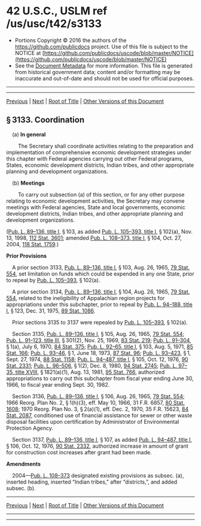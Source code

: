 ---
---

# 42 U.S.C., USLM ref /us/usc/t42/s3133

* Portions Copyright © 2016 the authors of the https://github.com/publicdocs project.
  Use of this file is subject to the NOTICE at [https://github.com/publicdocs/uscode/blob/master/NOTICE](https://github.com/publicdocs/uscode/blob/master/NOTICE)
* See the [Document Metadata](././../../../../..//README.md) for more information.
  This file is generated from historical government data; content and/or formatting may be inaccurate and out-of-date and should not be used for official purposes.

----------
----------

[Previous](./../../../../..//us/usc/t42/ch38/schI/m__us_usc_t42_s3132.md) | [Next](./../../../../..//us/usc/t42/ch38/schII/m__us_usc_t42_ch38_schII.md) | [Root of Title](./../../../../../) | [Other Versions of this Document](https://publicdocs.github.io/go/links?ns=uslm&ref=%2Fus%2Fusc%2Ft42%2Fs3133)

## § 3133. Coordination

    (a) __In general__ 

        The Secretary shall coordinate activities relating to the preparation and implementation of comprehensive economic development strategies under this chapter with Federal agencies carrying out other Federal programs, States, economic development districts, Indian tribes, and other appropriate planning and development organizations.

    (b) __Meetings__ 

        To carry out subsection (a) of this section, or for any other purpose relating to economic development activities, the Secretary may convene meetings with Federal agencies, State and local governments, economic development districts, Indian tribes, and other appropriate planning and development organizations.

([Pub. L. 89–136, title I][/us/pl/89/136/tI], § 103, as added [Pub. L. 105–393, title I][/us/pl/105/393/tI], § 102(a), Nov. 13, 1998, [112 Stat. 3601][/us/stat/112/3601]; amended [Pub. L. 108–373, title I][/us/pl/108/373/tI], § 104, Oct. 27, 2004, [118 Stat. 1759][/us/stat/118/1759].)

 __Prior Provisions__ 

    A prior section 3133, [Pub. L. 89–136, title I][/us/pl/89/136/tI], § 103, Aug. 26, 1965, [79 Stat. 554][/us/stat/79/554], set limitation on funds which could be expended in any one State, prior to repeal by [Pub. L. 105–393][/us/pl/105/393], § 102(a).

    A prior section 3134, [Pub. L. 89–136, title I][/us/pl/89/136/tI], § 104, Aug. 26, 1965, [79 Stat. 554][/us/stat/79/554], related to the ineligibility of Appalachian region projects for appropriations under this subchapter, prior to repeal by [Pub. L. 94–188, title I][/us/pl/94/188/tI], § 123, Dec. 31, 1975, [89 Stat. 1086][/us/stat/89/1086].

    Prior sections 3135 to 3137 were repealed by [Pub. L. 105–393][/us/pl/105/393], § 102(a).

    Section 3135, [Pub. L. 89–136, title I][/us/pl/89/136/tI], § 105, Aug. 26, 1965, [79 Stat. 554][/us/stat/79/554]; [Pub. L. 91–123, title III][/us/pl/91/123/tIII], § 301(2), Nov. 25, 1969, [83 Stat. 219][/us/stat/83/219]; [Pub. L. 91–304][/us/pl/91/304], § 1(a), July 6, 1970, [84 Stat. 375][/us/stat/84/375]; [Pub. L. 92–65, title I][/us/pl/92/65/tI], § 103, Aug. 5, 1971, [85 Stat. 166][/us/stat/85/166]; [Pub. L. 93–46][/us/pl/93/46], § 1, June 18, 1973, [87 Stat. 96][/us/stat/87/96]; [Pub. L. 93–423][/us/pl/93/423], § 1, Sept. 27, 1974, [88 Stat. 1158][/us/stat/88/1158]; [Pub. L. 94–487, title I][/us/pl/94/487/tI], § 105, Oct. 12, 1976, [90 Stat. 2331][/us/stat/90/2331]; [Pub. L. 96–506][/us/pl/96/506], § 1(2), Dec. 8, 1980, [94 Stat. 2745][/us/stat/94/2745]; [Pub. L. 97–35, title XVIII][/us/pl/97/35/tXVIII], § 1821(a)(1), Aug. 13, 1981, [95 Stat. 766][/us/stat/95/766], authorized appropriations to carry out this subchapter from fiscal year ending June 30, 1966, to fiscal year ending Sept. 30, 1982.

    Section 3136, [Pub. L. 89–136, title I][/us/pl/89/136/tI], § 106, Aug. 26, 1965, [79 Stat. 554][/us/stat/79/554]; 1966 Reorg. Plan No. 2, § 1(h)(3), eff. May 10, 1966, 31 F.R. 6857, [80 Stat. 1608][/us/stat/80/1608]; 1970 Reorg. Plan No. 3, § 2(a)(1), eff. Dec. 2, 1970, 35 F.R. 15623, [84 Stat. 2087][/us/stat/84/2087], conditioned use of financial assistance for sewer or other waste disposal facilities upon certification by Administrator of Environmental Protection Agency.

    Section 3137, [Pub. L. 89–136, title I][/us/pl/89/136/tI], § 107, as added [Pub. L. 94–487, title I][/us/pl/94/487/tI], § 106, Oct. 12, 1976, [90 Stat. 2332][/us/stat/90/2332], authorized increase in amount of grant for construction cost increases after grant had been made.

 __Amendments__ 

    2004—[Pub. L. 108–373][/us/pl/108/373] designated existing provisions as subsec. (a), inserted heading, inserted “Indian tribes,” after “districts,”, and added subsec. (b).

----------

[Previous](./../../../../..//us/usc/t42/ch38/schI/m__us_usc_t42_s3132.md) | [Next](./../../../../..//us/usc/t42/ch38/schII/m__us_usc_t42_ch38_schII.md) | [Root of Title](./../../../../../) | [Other Versions of this Document](https://publicdocs.github.io/go/links?ns=uslm&ref=%2Fus%2Fusc%2Ft42%2Fs3133)

----------
----------

[/us/pl/89/136/tI]: https://publicdocs.github.io/go/links?ns=uslm&ref=%2Fus%2Fpl%2F89%2F136%2FtI
[/us/pl/105/393/tI]: https://publicdocs.github.io/go/links?ns=uslm&ref=%2Fus%2Fpl%2F105%2F393%2FtI
[/us/stat/112/3601]: https://publicdocs.github.io/go/links?ns=uslm&ref=%2Fus%2Fstat%2F112%2F3601
[/us/pl/108/373/tI]: https://publicdocs.github.io/go/links?ns=uslm&ref=%2Fus%2Fpl%2F108%2F373%2FtI
[/us/stat/118/1759]: https://publicdocs.github.io/go/links?ns=uslm&ref=%2Fus%2Fstat%2F118%2F1759
[/us/pl/89/136/tI]: https://publicdocs.github.io/go/links?ns=uslm&ref=%2Fus%2Fpl%2F89%2F136%2FtI
[/us/stat/79/554]: https://publicdocs.github.io/go/links?ns=uslm&ref=%2Fus%2Fstat%2F79%2F554
[/us/pl/105/393]: https://publicdocs.github.io/go/links?ns=uslm&ref=%2Fus%2Fpl%2F105%2F393
[/us/pl/89/136/tI]: https://publicdocs.github.io/go/links?ns=uslm&ref=%2Fus%2Fpl%2F89%2F136%2FtI
[/us/stat/79/554]: https://publicdocs.github.io/go/links?ns=uslm&ref=%2Fus%2Fstat%2F79%2F554
[/us/pl/94/188/tI]: https://publicdocs.github.io/go/links?ns=uslm&ref=%2Fus%2Fpl%2F94%2F188%2FtI
[/us/stat/89/1086]: https://publicdocs.github.io/go/links?ns=uslm&ref=%2Fus%2Fstat%2F89%2F1086
[/us/pl/105/393]: https://publicdocs.github.io/go/links?ns=uslm&ref=%2Fus%2Fpl%2F105%2F393
[/us/pl/89/136/tI]: https://publicdocs.github.io/go/links?ns=uslm&ref=%2Fus%2Fpl%2F89%2F136%2FtI
[/us/stat/79/554]: https://publicdocs.github.io/go/links?ns=uslm&ref=%2Fus%2Fstat%2F79%2F554
[/us/pl/91/123/tIII]: https://publicdocs.github.io/go/links?ns=uslm&ref=%2Fus%2Fpl%2F91%2F123%2FtIII
[/us/stat/83/219]: https://publicdocs.github.io/go/links?ns=uslm&ref=%2Fus%2Fstat%2F83%2F219
[/us/pl/91/304]: https://publicdocs.github.io/go/links?ns=uslm&ref=%2Fus%2Fpl%2F91%2F304
[/us/stat/84/375]: https://publicdocs.github.io/go/links?ns=uslm&ref=%2Fus%2Fstat%2F84%2F375
[/us/pl/92/65/tI]: https://publicdocs.github.io/go/links?ns=uslm&ref=%2Fus%2Fpl%2F92%2F65%2FtI
[/us/stat/85/166]: https://publicdocs.github.io/go/links?ns=uslm&ref=%2Fus%2Fstat%2F85%2F166
[/us/pl/93/46]: https://publicdocs.github.io/go/links?ns=uslm&ref=%2Fus%2Fpl%2F93%2F46
[/us/stat/87/96]: https://publicdocs.github.io/go/links?ns=uslm&ref=%2Fus%2Fstat%2F87%2F96
[/us/pl/93/423]: https://publicdocs.github.io/go/links?ns=uslm&ref=%2Fus%2Fpl%2F93%2F423
[/us/stat/88/1158]: https://publicdocs.github.io/go/links?ns=uslm&ref=%2Fus%2Fstat%2F88%2F1158
[/us/pl/94/487/tI]: https://publicdocs.github.io/go/links?ns=uslm&ref=%2Fus%2Fpl%2F94%2F487%2FtI
[/us/stat/90/2331]: https://publicdocs.github.io/go/links?ns=uslm&ref=%2Fus%2Fstat%2F90%2F2331
[/us/pl/96/506]: https://publicdocs.github.io/go/links?ns=uslm&ref=%2Fus%2Fpl%2F96%2F506
[/us/stat/94/2745]: https://publicdocs.github.io/go/links?ns=uslm&ref=%2Fus%2Fstat%2F94%2F2745
[/us/pl/97/35/tXVIII]: https://publicdocs.github.io/go/links?ns=uslm&ref=%2Fus%2Fpl%2F97%2F35%2FtXVIII
[/us/stat/95/766]: https://publicdocs.github.io/go/links?ns=uslm&ref=%2Fus%2Fstat%2F95%2F766
[/us/pl/89/136/tI]: https://publicdocs.github.io/go/links?ns=uslm&ref=%2Fus%2Fpl%2F89%2F136%2FtI
[/us/stat/79/554]: https://publicdocs.github.io/go/links?ns=uslm&ref=%2Fus%2Fstat%2F79%2F554
[/us/stat/80/1608]: https://publicdocs.github.io/go/links?ns=uslm&ref=%2Fus%2Fstat%2F80%2F1608
[/us/stat/84/2087]: https://publicdocs.github.io/go/links?ns=uslm&ref=%2Fus%2Fstat%2F84%2F2087
[/us/pl/89/136/tI]: https://publicdocs.github.io/go/links?ns=uslm&ref=%2Fus%2Fpl%2F89%2F136%2FtI
[/us/pl/94/487/tI]: https://publicdocs.github.io/go/links?ns=uslm&ref=%2Fus%2Fpl%2F94%2F487%2FtI
[/us/stat/90/2332]: https://publicdocs.github.io/go/links?ns=uslm&ref=%2Fus%2Fstat%2F90%2F2332
[/us/pl/108/373]: https://publicdocs.github.io/go/links?ns=uslm&ref=%2Fus%2Fpl%2F108%2F373


